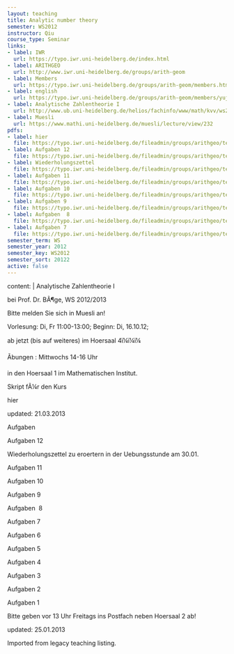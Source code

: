 ```yaml
---
layout: teaching
title: Analytic number theory
semester: WS2012
instructor: Qiu
course_type: Seminar
links:
- label: IWR
  url: https://typo.iwr.uni-heidelberg.de/index.html
- label: ARITHGEO
  url: http://www.iwr.uni-heidelberg.de/groups/arith-geom
- label: Members
  url: https://typo.iwr.uni-heidelberg.de/groups/arith-geom/members.html
- label: english
  url: https://typo.iwr.uni-heidelberg.de/groups/arith-geom/members/yujia-qiu/az1-ws2012.html
- label: Analytische Zahlentheorie I
  url: http://www.ub.uni-heidelberg.de/helios/fachinfo/www/math/kvv/ws2012/k-5.htm
- label: Muesli
  url: https://www.mathi.uni-heidelberg.de/muesli/lecture/view/232
pdfs:
- label: hier
  file: https://typo.iwr.uni-heidelberg.de/fileadmin/groups/arithgeo/templates/data/Yujia_Qiu/AZ.pdf
- label: Aufgaben 12
  file: https://typo.iwr.uni-heidelberg.de/fileadmin/groups/arithgeo/templates/data/Yujia_Qiu/Aufgaben-12.pdf
- label: Wiederholungszettel
  file: https://typo.iwr.uni-heidelberg.de/fileadmin/groups/arithgeo/templates/data/Yujia_Qiu/Wiederholungszettel.pdf
- label: Aufgaben 11
  file: https://typo.iwr.uni-heidelberg.de/fileadmin/groups/arithgeo/templates/data/Yujia_Qiu/AufgabenAZ-11.pdf
- label: Aufgaben 10
  file: https://typo.iwr.uni-heidelberg.de/fileadmin/groups/arithgeo/templates/data/Yujia_Qiu/AufgabenAZ-10.pdf
- label: Aufgaben 9
  file: https://typo.iwr.uni-heidelberg.de/fileadmin/groups/arithgeo/templates/data/Yujia_Qiu/AufgabenAZ-9.pdf
- label: Aufgaben  8
  file: https://typo.iwr.uni-heidelberg.de/fileadmin/groups/arithgeo/templates/data/Yujia_Qiu/AufgabenAZ-8.pdf
- label: Aufgaben 7
  file: https://typo.iwr.uni-heidelberg.de/fileadmin/groups/arithgeo/templates/data/Yujia_Qiu/AufgabenAZ7.pdf
semester_term: WS
semester_year: 2012
semester_key: WS2012
semester_sort: 20122
active: false
---
```

content: |
  Analytische Zahlentheorie I
  
  bei Prof. Dr. BÃ¶ge, WS 2012/2013
  
  Bitte melden Sie sich in Muesli an!
  
  Vorlesung: Di, Fr 11:00-13:00; Beginn: Di, 16.10.12;
  
  ab jetzt (bis auf weiteres) im Hoersaal 4ï¼ï¼ï¼
  
  Ãbungen : Mittwochs 14-16 Uhr
  
  in den Hoersaal 1 im Mathematischen Institut.
  
  Skript fÃ¼r den Kurs
  
  hier
  
  updated: 21.03.2013
  
  Aufgaben
  
  Aufgaben 12
  
  Wiederholungszettel zu eroertern in der Uebungsstunde am 30.01.
  
  Aufgaben 11
  
  Aufgaben 10
  
  Aufgaben 9
  
  Aufgaben  8
  
  Aufgaben 7
  
  Aufgaben 6
  
  Aufgaben 5
  
  Aufgaben 4
  
  Aufgaben 3
  
  Aufgaben 2
  
  Aufgaben 1
  
  Bitte geben vor 13 Uhr Freitags ins Postfach neben Hoersaal 2 ab!
  
  updated: 25.01.2013

Imported from legacy teaching listing.
